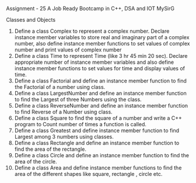 Assignment - 25 A Job Ready Bootcamp in C++, DSA and IOT MySirG

Classes and Objects

1. Define a class Complex to represent a complex number. Declare instance member variables to store real and imaginary part of a complex number, also define instance member functions to set values of complex number and print values of complex number
2. Define a class Time to represent Time (like 3 hr 45 min 20 sec). Declare appropriate
number of instance member variables and also define instance member functions to
set values for time and display values of time.
3. Define a class Factorial and define an instance member function to find the Factorial
of a number using class.
4. Define a class LargestNumber and define an instance member function to find the
Largest of three Numbers using the class.
5. Define a class ReverseNumber and define an instance member function to find
Reverse of a Number using class.
6. Define a class Square to find the square of a number and write a C++ program to
Count number of times a function is called.
7. Define a class Greatest and define instance member function to find Largest among
3 numbers using classes.
8. Define a class Rectangle and define an instance member function to find the area of
the rectangle.
9. Define a class Circle and define an instance member function to find the area of the
circle.
10. Define a class Area and define instance member functions to find the area of the
different shapes like square, rectangle , circle etc.
